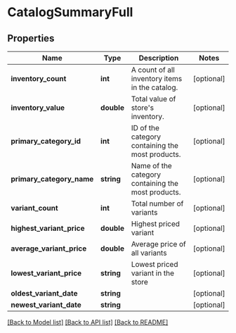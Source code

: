 # CatalogSummaryFull

## Properties
Name | Type | Description | Notes
------------ | ------------- | ------------- | -------------
**inventory_count** | **int** | A count of all inventory items in the catalog. | [optional] 
**inventory_value** | **double** | Total value of store&#39;s inventory. | [optional] 
**primary_category_id** | **int** | ID of the category containing the most products. | [optional] 
**primary_category_name** | **string** | Name of the category containing the most products. | [optional] 
**variant_count** | **int** | Total number of variants | [optional] 
**highest_variant_price** | **double** | Highest priced variant | [optional] 
**average_variant_price** | **double** | Average price of all variants | [optional] 
**lowest_variant_price** | **string** | Lowest priced variant in the store | [optional] 
**oldest_variant_date** | **string** |  | [optional] 
**newest_variant_date** | **string** |  | [optional] 

[[Back to Model list]](../README.md#documentation-for-models) [[Back to API list]](../README.md#documentation-for-api-endpoints) [[Back to README]](../README.md)


